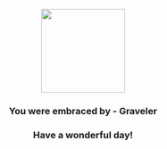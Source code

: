 <p align="center">
    <img src="https://raw.githubusercontent.com/PokeAPI/sprites/master/sprites/pokemon/75.png" width="150" height="150">
</p>
<h3 align="center">You were embraced by - <b>Graveler</b></h3>
<h3 align="center">Have a wonderful day!</h3>
